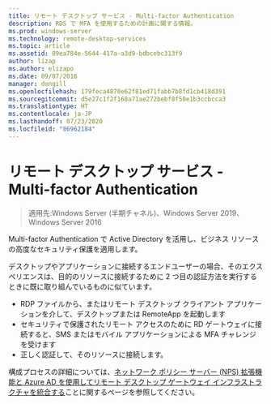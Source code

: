 ```yaml
---
title: リモート デスクトップ サービス - Multi-factor Authentication
description: RDS で MFA を使用するための計画に関する情報。
ms.prod: windows-server
ms.technology: remote-desktop-services
ms.topic: article
ms.assetid: 09ea784e-5644-417a-a3d9-bdbcebc313f9
author: lizap
ms.author: elizapo
ms.date: 09/07/2016
manager: dongill
ms.openlocfilehash: 179feca4870e62f81ed71fabb7b8fd1cb418d391
ms.sourcegitcommit: d5e27c1f2f168a71ae272bebf8f50e1b3ccbcca3
ms.translationtype: HT
ms.contentlocale: ja-JP
ms.lasthandoff: 07/23/2020
ms.locfileid: "86962184"
---
```

# <a name="remote-desktop-services---multi-factor-authentication"></a>リモート デスクトップ サービス - Multi-factor Authentication

>適用先:Windows Server (半期チャネル)、Windows Server 2019、Windows Server 2016

Multi-factor Authentication で Active Directory を活用し、ビジネス リソースの高度なセキュリティ保護を適用します。

デスクトップやアプリケーションに接続するエンドユーザーの場合、そのエクスペリエンスは、目的のリソースに接続するために 2 つ目の認証方法を実行するときに既に取り組んでいるものに似ています。
- RDP ファイルから、またはリモート デスクトップ クライアント アプリケーションを介して、デスクトップまたは RemoteApp を起動します
- セキュリティで保護されたリモート アクセスのために RD ゲートウェイに接続すると、SMS またはモバイル アプリケーションによる MFA チャレンジを受けます
- 正しく認証して、そのリソースに接続します。

構成プロセスの詳細については、[ネットワーク ポリシー サーバー (NPS) 拡張機能と Azure AD を使用してリモート デスクトップ ゲートウェイ インフラストラクチャを統合する](/azure/multi-factor-authentication/nps-extension-remote-desktop-gateway)ことに関するページを参照してください。
